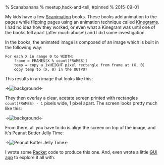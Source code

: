 % Scanabanana
% meetup,hack-and-tell, #pinned
% 2015-09-01

My kids have a few [Scanimation](http://scanimationbooks.com/)
books. These books add animation to the pages while flipping pages
using an animation technique called
[Kinegrams](http://thinkzone.wlonk.com/Kinegram/Kinegram.htm). I had
no idea how they worked, or even what a Kinegram was until one of the
books fell apart (after much abuse!) and I did some investigation.

In the books, the animated image is composed of an image which is
built in the following way:

    For each X in range 0 to WIDTH:
        frame = FRAMES[X % count(FRAMES)]
        temp = copy a 1xHEIGHT pixel rectangle from frame at (X, 0)
        copy temp to (X, 0) in the OUTPUT

This results in an image that looks like this:

->![background](/static/img/entry/scana-bg.png)<-


They then overlay a clear, acetate screen printed with rectangles
`count(FRAMES) - 1` pixels wide, 1 pixel apart. The screen looks
pretty much like this:

->![background](/static/img/entry/scana-mask.png)<-

From there, all you have to do is align the screen on top of the
image, and it's Peanut Butter Jelly Time:

->![Peanut Butter Jelly Time](/static/img/entry/scana-banana.gif)<-

I wrote some [Racket](http://racket-lang.org) code to produce this
one. And, even wrote a little
[GUI app](https://github.com/apg/scanabanana) to explore it all with.
